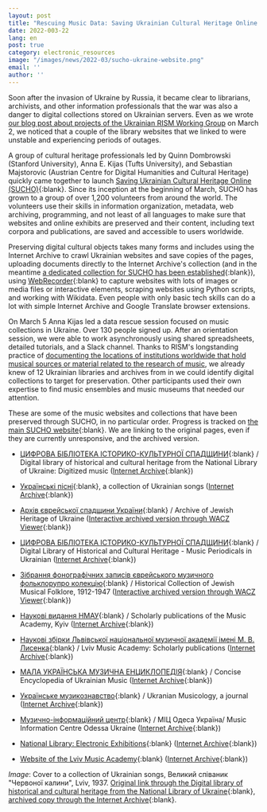 ```yaml
---
layout: post
title: "Rescuing Music Data: Saving Ukrainian Cultural Heritage Online (SUCHO)"
date: 2022-003-22
lang: en
post: true
category: electronic_resources
image: "/images/news/2022-03/sucho-ukraine-website.png"
email: ''
author: ''
---
```


Soon after the invasion of Ukraine by Russia, it became clear to librarians, archivists, and other information professionals that the war was also a danger to digital collections stored on Ukrainian servers. Even as we wrote [our blog post about projects of the Ukrainian RISM Working Group](/in_the_news/2022/03/02/embedded-in-a-worldwide-network-projects-of-the-ukrainian-rism-working-group.html) on March 2, we noticed that a couple of the library websites that we linked to were unstable and experiencing periods of outages.  

A group of cultural heritage professionals led by Quinn Dombrowski (Stanford University), Anna E. Kijas (Tufts University), and Sebastian Majstorovic (Austrian Centre for Digital Humanities and Cultural Heritage) quickly came together to launch [Saving Ukrainian Cultural Heritage Online (SUCHO)](https://www.sucho.org/){:blank}. Since its inception at the beginning of March, SUCHO has grown to a group of over 1,200 volunteers from around the world. The volunteers use their skills in information organization, metadata, web archiving, programming, and not least of all languages to make sure that websites and online exhibits are preserved and their content, including text corpora and publications, are saved and accessible to users worldwide.  

Preserving digital cultural objects takes many forms and includes using the Internet Archive to crawl Ukrainian websites and save copies of the pages, uploading documents directly to the Internet Archive's collection (and in the meantime [a dedicated collection for SUCHO has been established](https://archive.org/details/sucho){:blank}), using [WebRecorder](https://webrecorder.net/){:blank} to capture websites with lots of images or media files or interactive elements, scraping websites using Python scripts, and working with Wikidata. Even people with only basic tech skills can do a lot with simple Internet Archive and Google Translate browser extensions.  

On March 5 Anna Kijas led a data rescue session focused on music collections in Ukraine. Over 130 people signed up. After an orientation session, we were able to work asynchronously using shared spreadsheets, detailed tutorials, and a Slack channel. Thanks to RISM's longstanding practice of [documenting the locations of institutions worldwide that hold musical sources or material related to the research of music](/community/sigla.html), we already knew of 12 Ukrainian libraries and archives from in we could identify digital collections to target for preservation. Other participants used their own expertise to find music ensembles and music museums that needed our attention.   

These are some of the music websites and collections that have been preserved through SUCHO, in no particular order. Progress is tracked on [the main SUCHO website](https://www.sucho.org/){:blank}. We are linking to the original pages, even if they are currently unresponsive, and the archived version.

- [ЦИФРОВА БІБЛІОТЕКА ІСТОРИКО-КУЛЬТУРНОЇ СПАДЩИНИ](http://irbis-nbuv.gov.ua/cgi-bin/irbis_ir/cgiirbis_64.exe?S21CNR=20&S21REF=10&S21STN=1&C21COM=S&I21DBN=ELIB&P21DBN=ELIB&S21All=%3C.%3ETPD=05%3C.%3E&S21FMT=preitem&S21SRW=dz&S21SRD=UP){:blank} / Digital library of historical and cultural heritage from the National Library of Ukraine: Digitized music ([Internet Archive](https://web.archive.org/web/20220318005342/http://irbis-nbuv.gov.ua/cgi-bin/irbis_ir/cgiirbis_64.exe?S21CNR=20&S21REF=10&S21STN=1&C21COM=S&I21DBN=ELIB&P21DBN=ELIB&S21All=%3C.%3ETPD=05%3C.%3E&S21FMT=preitem&S21SRW=dz&S21SRD=UP){:blank})  

- [Українські пісні](https://www.pisni.org.ua){:blank}, a collection of Ukrainian songs ([Internet Archive](https://web.archive.org/web/20220316184127/https://www.pisni.org.ua/){:blank})  

- [Архів єврейської спадщини України](https://judaicacenter.kiev.ua/archive/){:blank} / Archive of Jewish Heritage of Ukraine ([Interactive archived version through WACZ Viewer](https://replayweb.page/?source=https://files.sucho.org/archives/judaicacenter-kiev-ua.wacz#view=pages&url=https://judaicacenter.kiev.ua/archive/){:blank})  

- [ЦИФРОВА БІБЛІОТЕКА ІСТОРИКО-КУЛЬТУРНОЇ СПАДЩИНИ](http://irbis-nbuv.gov.ua/cgi-bin/irbis_ir/cgiirbis_64.exe?S21CNR=&S21STN=1&S21REF=2&C21COM=S&I21DBN=NAV&P21DBN=ELIB&S21All=%3C.%3EID=col0001497%3C.%3E&S21FMT=online_col&S21COLORTERMS=0){:blank} / Digital Library of Historical and Cultural Heritage - Music Periodicals in Ukrainian ([Internet Archive](https://web.archive.org/web/20220122003243/http://irbis-nbuv.gov.ua/cgi-bin/irbis_ir/cgiirbis_64.exe?S21CNR=&S21STN=1&S21REF=2&C21COM=S&I21DBN=NAV&P21DBN=ELIB&S21All=%3C.%3EID=col0001497%3C.%3E&S21FMT=online_col&S21COLORTERMS=0){:blank})

- [Зібрання фонографічних записів єврейського музичного фольклорупро колекцію](https://audio.ipri.kiev.ua/){:blank} / Historical Collection of Jewish Musical Folklore, 1912-1947 ([Interactive archived version through WACZ Viewer](https://replayweb.page/?source=https%3A%2F%2Ffiles.sucho.org%2Farchives%2Faudio-ipri-kiev-ua.wacz){:blank})

- [Наукові видання НМАУ](https://knmau.com.ua/nauka/naukovi-vidannya-nmau/){:blank} / Scholarly publications of the Music Academy, Kyiv ([Internet Archive](https://web.archive.org/web/20220305151119/https://knmau.com.ua/nauka/naukovi-vidannya-nmau/){:blank})  

- [Наукові збірки Львівської національної музичної академії імені М. В. Лисенка](https://lnma.edu.ua/nauka/naukovi-fahovi-vydannya){:blank} / Lviv Music Academy: Scholarly publications ([Internet Archive](https://web.archive.org/web/20220226161938/https://lnma.edu.ua/nauka/naukovi-fahovi-vydannya/){:blank})

- [МАЛА УКРАЇНСЬКА МУЗИЧНА ЕНЦИКЛОПЕДІЯ](http://diasporiana.org.ua/wp-content/uploads/books/2176/file.pdf){:blank} / Concise Encyclopedia of Ukrainian Music ([Internet Archive](https://web.archive.org/web/20190809061656/http://diasporiana.org.ua/wp-content/uploads/books/2176/file.pdf){:blank})                      	

- [Українське музикознавство](http://musicology.com.ua/){:blank} / Ukranian Musicology, a journal ([Internet Archive](https://web.archive.org/web/20220307092831/http://musicology.com.ua/){:blank})

- [Музично-інформаційний центр](http://anm.odessa.ua/mic/mic-main.html){:blank} / МІЦ Одеса Україна/ Music Information Centre Odessa Ukraine ([Internet Archive](https://web.archive.org/web/20210414173217/http://www.anm.odessa.ua/mic/u-mic-cbase.html){:blank})

- [National Library: Electronic Exhibitions](http://www.nbuv.gov.ua/exhibitions?field_depart_tid=33){:blank} ([Internet Archive](https://web.archive.org/web/20220318110731/http://www.nbuv.gov.ua/exhibitions?field_depart_tid=33){:blank})

- [Website of the Lviv Music Academy](https://lnma.edu.ua/){:blank} ([Internet Archive](https://web.archive.org/web/20220226162231/https://lnma.edu.ua/){:blank})

_Image_: Cover to a collection of Ukrainian songs, Великий співаник "Червоної калини", Lviv, 1937.  [Original link through the Digital library of historical and cultural heritage from the National Library of Ukraine](http://irbis-nbuv.gov.ua/dlib/item/0002218){:blank}, [archived copy through the Internet Archive](https://archive.org/details/sucho-id-00004892/00004892_01/mode/2up){:blank}.
